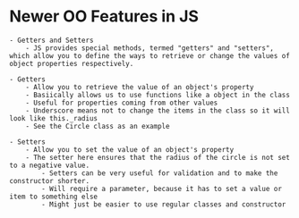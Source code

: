 # Newer OO Features in JS 
    - Getters and Setters 
        - JS provides special methods, termed "getters" and "setters", which allow you to define the ways to retrieve or change the values of object properties respectively. 

    - Getters
        - Allow you to retrieve the value of an object's property
        - Basiically allows us to use functions like a object in the class
        - Useful for properties coming from other values
        - Underscore means not to change the items in the class so it will look like this._radius
        - See the Circle class as an example

    - Setters
        - Allow you to set the value of an object's property
        - The setter here ensures that the radius of the circle is not set to a negative value. 
            - Setters can be very useful for validation and to make the constructor shorter. 
            - Will require a parameter, because it has to set a value or item to something else
            - Might just be easier to use regular classes and constructor